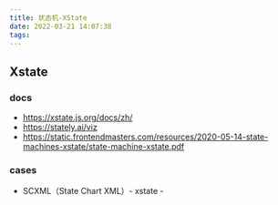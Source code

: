 ```yaml
---
title: 状态机-XState
date: 2022-03-21 14:07:38
tags:
---
```

> 
## Xstate
### docs
- https://xstate.js.org/docs/zh/ 
- https://stately.ai/viz
- https://static.frontendmasters.com/resources/2020-05-14-state-machines-xstate/state-machine-xstate.pdf


### cases
- SCXML（State Chart XML）- xstate -